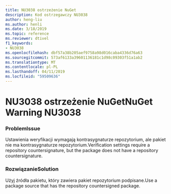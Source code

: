 ```yaml
---
title: NU3038 ostrzeżenie NuGet
description: Kod ostrzegawczy NU3038
author: heng-liu
ms.author: henli
ms.date: 3/18/2019
ms.topic: reference
ms.reviewer: dtivel
f1_keywords:
- NU3038
ms.openlocfilehash: dbf57a38b205aef9758a98d016caba4336d76a63
ms.sourcegitcommit: 573af6133a39601136181c1d98c09303f51a1ab2
ms.translationtype: MT
ms.contentlocale: pl-PL
ms.lasthandoff: 04/11/2019
ms.locfileid: "59509636"
---
```

# <a name="nuget-warning-nu3038"></a><span data-ttu-id="fde64-103">NU3038 ostrzeżenie NuGet</span><span class="sxs-lookup"><span data-stu-id="fde64-103">NuGet Warning NU3038</span></span>

### <a name="issue"></a><span data-ttu-id="fde64-104">Problem</span><span class="sxs-lookup"><span data-stu-id="fde64-104">Issue</span></span>

<span data-ttu-id="fde64-105">Ustawienia weryfikacji wymagają kontrasygnaturze repozytorium, ale pakiet nie ma kontrasygnaturze repozytorium.</span><span class="sxs-lookup"><span data-stu-id="fde64-105">Verification settings require a repository countersignature, but the package does not have a repository countersignature.</span></span>


### <a name="solution"></a><span data-ttu-id="fde64-106">Rozwiązanie</span><span class="sxs-lookup"><span data-stu-id="fde64-106">Solution</span></span>

<span data-ttu-id="fde64-107">Użyj źródła pakietu, który zawiera pakiet repozytorium podpisane.</span><span class="sxs-lookup"><span data-stu-id="fde64-107">Use a package source that has the repository countersigned package.</span></span>  